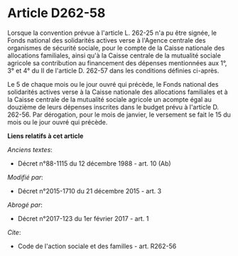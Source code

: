 # Article D262-58

Lorsque la convention prévue à l'article L. 262-25 n'a pu être signée, le Fonds national des solidarités actives verse à
l'Agence centrale des organismes de sécurité sociale, pour le compte de la Caisse nationale des allocations familiales, ainsi
qu'à la Caisse centrale de la mutualité sociale agricole sa contribution au financement des dépenses mentionnées aux 1°, 3°
et 4° du II de l'article D. 262-57 dans les conditions définies ci-après. 

Le 5 de chaque mois ou le jour ouvré qui précède, le Fonds national des solidarités actives verse à la Caisse nationale des
allocations familiales et à la Caisse centrale de la mutualité sociale agricole un acompte égal au douzième de leurs dépenses
inscrites dans le budget prévu à l'article D. 262-56. Par dérogation, pour le mois de janvier, le versement se fait le 15 du
mois ou le jour ouvré qui précède.

**Liens relatifs à cet article**

_Anciens textes_:

  - Décret n°88-1115 du 12 décembre 1988 - art. 10 (Ab)

_Modifié par_:

  - Décret n°2015-1710 du 21 décembre 2015 - art. 3

_Abrogé par_:

  - Décret n°2017-123 du 1er février 2017 - art. 1

_Cite_:

  - Code de l'action sociale et des familles - art. R262-56
